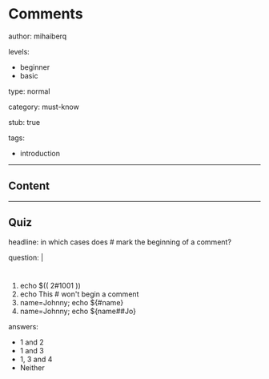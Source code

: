 # Comments
author: mihaiberq

levels:
  - beginner
  - basic

type: normal

category: must-know

stub: true

tags:
  - introduction

---
## Content

---
## Quiz

headline: in which cases does # mark the beginning of a comment?

question: |
  #
  1. echo $(( 2#1001 ))
  2. echo This \# won't begin a comment
  3. name=Johnny; echo ${#name}
  4. name=Johnny; echo ${name##Jo}

answers:
  - 1 and 2
  - 1 and 3
  - 1, 3 and 4
  - Neither
